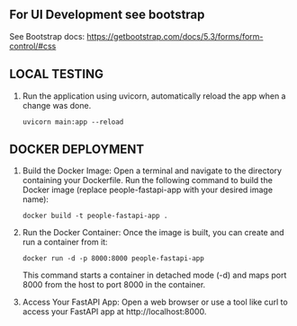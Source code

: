 ## For UI Development see bootstrap
See Bootstrap docs: https://getbootstrap.com/docs/5.3/forms/form-control/#css

## LOCAL TESTING
1. Run the application using uvicorn, automatically reload the app when a change was done.
    ```
    uvicorn main:app --reload
    ```

## DOCKER DEPLOYMENT

1. Build the Docker Image:
    Open a terminal and navigate to the directory containing your Dockerfile.
    Run the following command to build the Docker image (replace people-fastapi-app with your desired image name):
    ```
    docker build -t people-fastapi-app .
    ```

2. Run the Docker Container:
    Once the image is built, you can create and run a container from it:
    ```
    docker run -d -p 8000:8000 people-fastapi-app
    ```

    This command starts a container in detached mode (-d) and maps port 8000 from the host to port 8000 in the container.


3. Access Your FastAPI App:
Open a web browser or use a tool like curl to access your FastAPI app at http://localhost:8000.